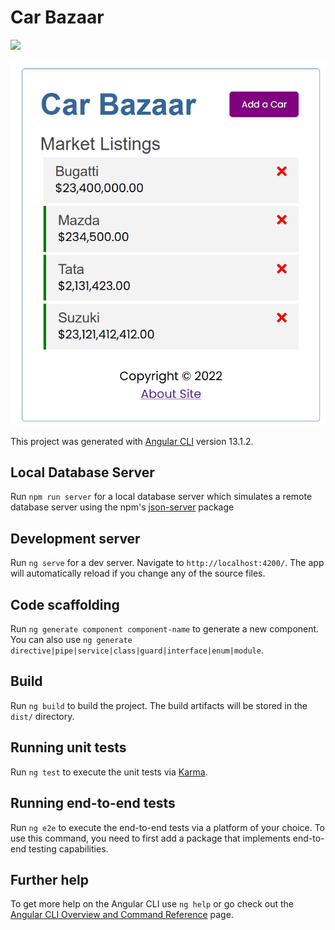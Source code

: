 # Car Bazaar
![](https://img.shields.io/github/license/f0-x/car-bazaar?style=for-the-badge)

![](https://github.com/f0-x/car-bazaar/blob/master/car-bazaar-demo.gif)

This project was generated with [Angular CLI](https://github.com/angular/angular-cli) version 13.1.2.

## Local Database Server

Run `npm run server` for a local database server which simulates a remote database server using the npm's [json-server](https://www.npmjs.com/package/json-server) package
## Development server

Run `ng serve` for a dev server. Navigate to `http://localhost:4200/`. The app will automatically reload if you change any of the source files.

## Code scaffolding

Run `ng generate component component-name` to generate a new component. You can also use `ng generate directive|pipe|service|class|guard|interface|enum|module`.

## Build

Run `ng build` to build the project. The build artifacts will be stored in the `dist/` directory.

## Running unit tests

Run `ng test` to execute the unit tests via [Karma](https://karma-runner.github.io).

## Running end-to-end tests

Run `ng e2e` to execute the end-to-end tests via a platform of your choice. To use this command, you need to first add a package that implements end-to-end testing capabilities.

## Further help

To get more help on the Angular CLI use `ng help` or go check out the [Angular CLI Overview and Command Reference](https://angular.io/cli) page.
